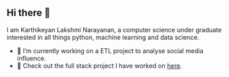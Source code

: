## Hi there 👋

I am Karthikeyan Lakshmi Narayanan, a computer science under graduate interested in all things python, machine learning and data science.

- 🔭 I’m currently working on a ETL project to analyse social media influence.
- 🌱 Check out the full stack project I have worked on [here](https://github.com/KarthikeyanLakshmi/employee_management_system).
<!--
**KarthikeyanLakshmi/karthikeyanlakshmi** is a ✨ _special_ ✨ repository because its `README.md` (this file) appears on your GitHub profile.

Here are some ideas to get you started:

- 🔭 I’m currently working on ...
- 🌱 I’m currently learning ...
- 👯 I’m looking to collaborate on ...
- 🤔 I’m looking for help with ...
- 💬 Ask me about ...
- 📫 How to reach me: ...
- 😄 Pronouns: ...
- ⚡ Fun fact: ...
-->
